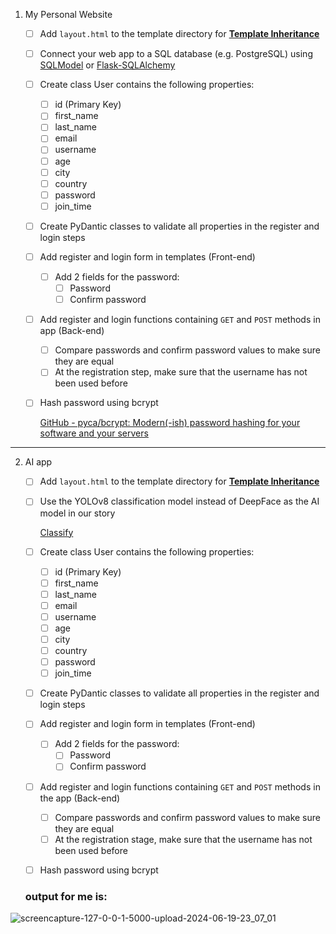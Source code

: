 1. My Personal Website
    - [ ]  Add `layout.html` to the template directory for [**Template Inheritance**](https://jinja.palletsprojects.com/en/3.1.x/templates/#template-inheritance)
    - [ ]  Connect your web app to a SQL database (e.g. PostgreSQL) using [SQLModel](https://sqlmodel.tiangolo.com/) or [Flask-SQLAlchemy](https://flask-sqlalchemy.palletsprojects.com/en/3.1.x/)
    - [ ]  Create class User contains the following properties:
        - [ ]  id (Primary Key)
        - [ ]  first_name
        - [ ]  last_name
        - [ ]  email
        - [ ]  username
        - [ ]  age
        - [ ]  city
        - [ ]  country
        - [ ]  password
        - [ ]  join_time
    - [ ]  Create PyDantic classes to validate all properties in the register and login steps
    - [ ]  Add register and login form in templates (Front-end)
        - [ ]  Add 2 fields for the password:
            - [ ]  Password
            - [ ]  Confirm password
    - [ ]  Add register and login functions containing `GET` and `POST` methods in app (Back-end)
        - [ ]  Compare passwords and confirm password values to make sure they are equal
        - [ ]  At the registration step, make sure that the username has not been used before
    - [ ]  Hash password using bcrypt
        
        [GitHub - pyca/bcrypt: Modern(-ish) password hashing for your software and your servers](https://github.com/pyca/bcrypt/?tab=readme-ov-file#password-hashing)
        

---

2. AI app
    - [ ]  Add `layout.html` to the template directory for [**Template Inheritance**](https://jinja.palletsprojects.com/en/3.1.x/templates/#template-inheritance)
    - [ ]  Use the YOLOv8 classification model instead of DeepFace as the AI model in our story
        
        [Classify](https://docs.ultralytics.com/tasks/classify/#predict)
        
    - [ ]  Create class User contains the following properties:
        - [ ]  id (Primary Key)
        - [ ]  first_name
        - [ ]  last_name
        - [ ]  email
        - [ ]  username
        - [ ]  age
        - [ ]  city
        - [ ]  country
        - [ ]  password
        - [ ]  join_time
    - [ ]  Create PyDantic classes to validate all properties in the register and login steps
    - [ ]  Add register and login form in templates (Front-end)
        - [ ]  Add 2 fields for the password:
            - [ ]  Password
            - [ ]  Confirm password
    - [ ]  Add register and login functions containing `GET` and `POST` methods in the app (Back-end)
        - [ ]  Compare passwords and confirm password values to make sure they are equal
        - [ ]  At the registration stage, make sure that the username has not been used before
    - [ ]  Hash password using bcrypt
   ### output for me is:
![screencapture-127-0-0-1-5000-upload-2024-06-19-23_07_01](https://github.com/mori-cyber/PyDeploy/assets/65276280/039054b4-c0b1-4426-bc59-8248dcb58355)


   
   


